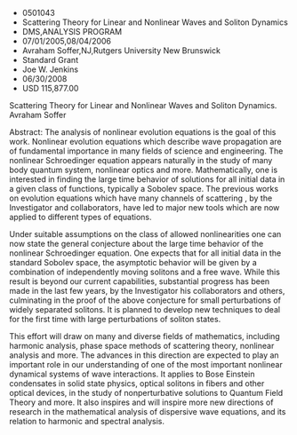 
* 0501043
* Scattering Theory for Linear and Nonlinear Waves and Soliton Dynamics
* DMS,ANALYSIS PROGRAM
* 07/01/2005,08/04/2006
* Avraham Soffer,NJ,Rutgers University New Brunswick
* Standard Grant
* Joe W. Jenkins
* 06/30/2008
* USD 115,877.00

Scattering Theory for Linear and Nonlinear Waves and Soliton Dynamics. Avraham
Soffer

Abstract: The analysis of nonlinear evolution equations is the goal of this
work. Nonlinear evolution equations which describe wave propagation are of
fundamental importance in many fields of science and engineering. The nonlinear
Schroedinger equation appears naturally in the study of many body quantum
system, nonlinear optics and more. Mathematically, one is interested in finding
the large time behavior of solutions for all initial data in a given class of
functions, typically a Sobolev space. The previous works on evolution equations
which have many channels of scattering , by the Investigator and collaborators,
have led to major new tools which are now applied to different types of
equations.

Under suitable assumptions on the class of allowed nonlinearities one can now
state the general conjecture about the large time behavior of the nonlinear
Schroedinger equation. One expects that for all initial data in the standard
Sobolev space, the asymptotic behavior will be given by a combination of
independently moving solitons and a free wave. While this result is beyond our
current capabilities, substantial progress has been made in the last few years,
by the Investigator his collaborators and others, culminating in the proof of
the above conjecture for small perturbations of widely separated solitons. It is
planned to develop new techniques to deal for the first time with large
perturbations of soliton states.

This effort will draw on many and diverse fields of mathematics, including
harmonic analysis, phase space methods of scattering theory, nonlinear analysis
and more. The advances in this direction are expected to play an important role
in our understanding of one of the most important nonlinear dynamical systems of
wave interactions. It applies to Bose Einstein condensates in solid state
physics, optical solitons in fibers and other optical devices, in the study of
nonperturbative solutions to Quantum Field Theory and more. It also inspires and
will inspire more new directions of research in the mathematical analysis of
dispersive wave equations, and its relation to harmonic and spectral analysis.
